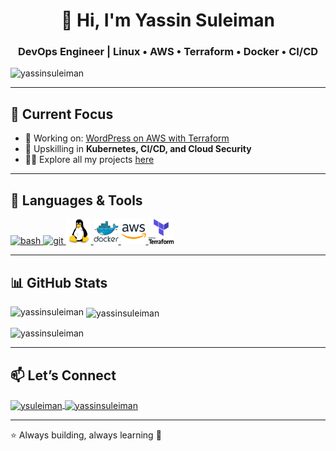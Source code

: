 <h1 align="center">👋 Hi, I'm Yassin Suleiman</h1>
<h3 align="center">DevOps Engineer | Linux • AWS • Terraform • Docker • CI/CD</h3>

<p align="left"> 
  <img src="https://komarev.com/ghpvc/?username=yassinsuleiman&label=Profile%20views&color=0e75b6&style=flat" alt="yassinsuleiman" /> 
</p>

---

## 📂 Current Focus  

- 🔭 Working on: [WordPress on AWS with Terraform](https://github.com/yassinsuleiman/DevOps-Learning-Terraform)  
- 🌱 Upskilling in **Kubernetes, CI/CD, and Cloud Security**  
- 👨‍💻 Explore all my projects [here](https://github.com/yassinsuleiman?tab=repositories)  

---

## 🧰 Languages & Tools  

<p align="left"> 
  <a href="https://www.gnu.org/software/bash/" target="_blank" rel="noreferrer">
    <img src="https://www.vectorlogo.zone/logos/gnu_bash/gnu_bash-icon.svg" alt="bash" width="40" height="40"/>
  </a>
  <a href="https://git-scm.com/" target="_blank" rel="noreferrer">
    <img src="https://www.vectorlogo.zone/logos/git-scm/git-scm-icon.svg" alt="git" width="40" height="40"/>
  </a>
  <a href="https://www.linux.org/" target="_blank" rel="noreferrer">
    <img src="https://raw.githubusercontent.com/devicons/devicon/master/icons/linux/linux-original.svg" alt="linux" width="40" height="40"/>
  </a>
  <a href="https://www.docker.com/" target="_blank" rel="noreferrer">
    <img src="https://raw.githubusercontent.com/devicons/devicon/master/icons/docker/docker-original-wordmark.svg" alt="docker" width="40" height="40"/>
  </a>
  <a href="https://aws.amazon.com/" target="_blank" rel="noreferrer">
    <img src="https://raw.githubusercontent.com/devicons/devicon/master/icons/amazonwebservices/amazonwebservices-original-wordmark.svg" alt="aws" width="40" height="40"/>
  </a>
  <a href="https://www.terraform.io/" target="_blank" rel="noreferrer">
    <img src="https://raw.githubusercontent.com/devicons/devicon/master/icons/terraform/terraform-original-wordmark.svg" alt="terraform" width="40" height="40"/>
  </a>
</p>   

---

## 📊 GitHub Stats  

<p>
  <img align="left" src="https://github-readme-stats.vercel.app/api/top-langs?username=yassinsuleiman&show_icons=true&locale=en&layout=compact&theme=tokyonight" alt="yassinsuleiman" />
</p>

<p>&nbsp;<img align="center" src="https://github-readme-stats.vercel.app/api?username=yassinsuleiman&show_icons=true&locale=en&theme=tokyonight" alt="yassinsuleiman" /></p>

<p><img align="center" src="https://github-readme-streak-stats.herokuapp.com/?user=yassinsuleiman&theme=tokyonight" alt="yassinsuleiman" /></p>

---

## 📫 Let’s Connect  

<p align="left">
<a href="https://linkedin.com/in/ysuleiman" target="blank">
  <img align="center" src="https://raw.githubusercontent.com/rahuldkjain/github-profile-readme-generator/master/src/images/icons/Social/linked-in-alt.svg" alt="ysuleiman" height="30" width="40" />
</a>
<a href="https://github.com/yassinsuleiman" target="blank">
  <img align="center" src="https://raw.githubusercontent.com/rahuldkjain/github-profile-readme-generator/master/src/images/icons/Social/github.svg" alt="yassinsuleiman" height="30" width="40" />
</a>
</p>  

---

⭐ Always building, always learning 🚀
